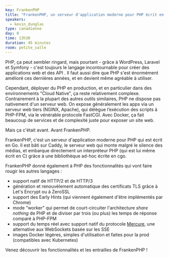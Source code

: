 ```yaml
---
key: FrankenPHP
title: "FrankenPHP, un serveur d'application moderne pour PHP écrit en Go"
speakers:
  - kevin_dunglas
type: canadienne
day: 0
time: 13h30
duration: 45 minutes
room: petite_salle
---
```


PHP, ça peut sembler ringard, mais pourtant - grâce à WordPress, Laravel et Symfony - c'est toujours le langage incontournable pour créer des applications web et des API . Il faut aussi dire que PHP s'est énormément amélioré ces dernières années, et en devient même agréable à utiliser.

Cependant, déployer du PHP en production, et en particulier dans des environnements "Cloud Native", ça reste relativement complexe. Contrairement à la plupart des autres outils similaires, PHP ne dispose pas nativement d'un serveur web. On expose généralement les apps via un serveur web tiers (NGINX, Apache), qui délègue l’exécution des scripts à PHP-FPM, via le vénérable protocole FastCGI. Avec Docker, ça fait beaucoup de services et de complexité juste pour exposer un site web.

Mais ça c'était avant. Avant FrankenPHP.

FrankenPHP, c'est un serveur d'application moderne pour PHP qui est écrit en Go. Il est bâti sur Caddy, le serveur web qui monte malgré le silence des médias, et embarque directement un interpréteur PHP (qui est lui même écrit en C) grâce à une bibliothèque ad-hoc écrite en cgo.

FrankenPHP donné également à PHP des fonctionnalités qui vont faire rougir les autres langages :

* support natif de HTTP/2 et de HTTP/3
* génération et renouvèlement automatique des certificats TLS grâce à Let's Encrypt ou à ZeroSSL
* support des Early Hints (qui viennent également d'être implémentés par Chrome)
* mode "worker" qui permet de court-circuiter l'architecture *share nothing* de PHP et de diviser par trois (ou plus) les temps de réponse comparé à PHP-FPM
* support du temps réel avec support natif du protocole [Mercure](https://mercure.rocks), une alternative aux WebSockets basée sur les SSE
* images Docker légères, simples d'utilisation et faites pour la prod (compatibles avec Kubernetes)

Venez découvrir les fonctionnalités et les entrailles de FrankenPHP !